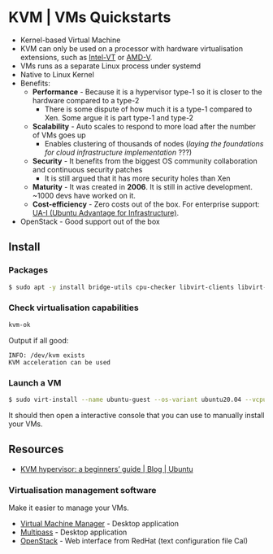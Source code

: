 # KVM | VMs Quickstarts
- Kernel-based Virtual Machine
- KVM can only be used on a processor with hardware virtualisation extensions, such as [Intel-VT](https://www.intel.com/content/www/us/en/virtualization/virtualization-technology/intel-virtualization-technology.html) or [AMD-V](https://www.amd.com/en/technologies/virtualization-solutions).
- VMs runs as a separate Linux process under systemd
- Native to Linux Kernel
- Benefits: 
    - **Performance** - Because it is a hypervisor type-1 so it is closer to the hardware compared to a type-2
        - There is some dispute of how much it is a type-1 compared to Xen. Some argue it is part type-1 and type-2
    - **Scalability** - Auto scales to respond to more load after the number of VMs goes up
        - Enables clustering of thousands of nodes (*laying the foundations for cloud infrastructure implementation* ???)
    - **Security** - It benefits from the biggest OS community collaboration and continuous security patches
        - It is still argued that it has more security holes than Xen
    - **Maturity** - It was created in **2006**. It is still in active development. ~1000 devs have worked on it.
    - **Cost-efficiency** - Zero costs out of the box. For enterprise support: [UA-I (Ubuntu Advantage for Infrastructure)](https://ubuntu.com/advantage).
- OpenStack - Good support out of the box

## Install
### Packages
```bash
$ sudo apt -y install bridge-utils cpu-checker libvirt-clients libvirt-daemon qemu qemu-kvm
```

### Check virtualisation capabilities
```bash
kvm-ok
```
Output if all good: 
```
INFO: /dev/kvm exists
KVM acceleration can be used
```

### Launch a VM
```bash
$ sudo virt-install --name ubuntu-guest --os-variant ubuntu20.04 --vcpus 2 --ram 2048 --location http://ftp.ubuntu.com/ubuntu/dists/focal/main/installer-amd64/ --network bridge=virbr0,model=virtio --graphics none --extra-args='console=ttyS0,115200n8 serial'
```

It should then open a interactive console that you can use to manually install your VMs.

## Resources
- [KVM hypervisor: a beginners’ guide | Blog | Ubuntu](https://ubuntu.com/blog/kvm-hyphervisor)
### Virtualisation management software
Make it easier to manage your VMs.
- [Virtual Machine Manager](https://virt-manager.org/) - Desktop application
- [Multipass](https://multipass.run/?_ga=2.7647090.1326781762.1672093966-873143914.1671920538) - Desktop application
- [OpenStack](https://ubuntu.com/openstack/what-is-openstack) - Web interface from RedHat (text configuration file CaI)
